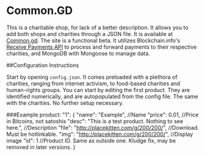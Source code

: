 Common.GD
=========

This is a charitable shop, for lack of a better description. It allows you to add both shops and charities through a JSON file. It is available at [Common.gd](http://common.gd). The site is a functional beta. It utilizes Blockchain.info's [Receive Payments API](https://blockchain.info/api/api_receive) to process and forward payments to their respective charities, and MongoDB with Mongoose to manage data.

##Configuration Instructions

Start by opening `config.json`. It comes preloaded with a plethora of charities, ranging from internet activism, to food-based charities and human-rights groups. You can start by editing the first product. They are identified numerically, and are autopopulated from the config file. The same with the charities. No further setup necessary. 

###Example product:
    "1": {
            "name": "Example", //Name
            "price": 0.01, //Price in Bitcoins, not satoshis
            "desc": "This is a test product. Nothing to see here.", //Description
            "file": "http://placekitten.com/g/200/200/", //Download. Must be hotlinkable.
            "img": "http://placekitten.com/g/200/200/", //Display image
            "id": 1 //Product ID. Same as outside one. Kludge fix, may be removed in later versions.
    }
